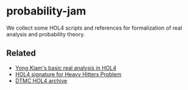 # probability-jam

We collect some HOL4 scripts and references for formalization of real analysis and probability theory.

## Related

- [Yong Kiam's basic real analysis in HOL4](https://github.com/tanyongkiam/real_analysis)
- [HOL4 signature for Heavy Hitters Problem](http://hvg.ece.concordia.ca/Publications/TECH_REP/HHP_TR12/appendix.pdf)
- [DTMC HOL4 archive](http://hvg.ece.concordia.ca/projects/prob-it/MC.zip)
